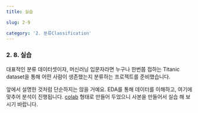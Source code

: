 ```yaml
---
title: 실습

slug: 2-9

category: '2. 분류Classification'
---
```

### 2. 8. 실습

대표적인 분류 데이터셋이자, 머신러닝 입문자라면 누구나 한번쯤 접하는 Titanic dataset을 통해 어떤 사람이 생존했는지 분류하는 프로젝트를 준비했습니다.

앞에서 설명한 것처럼 단순하지는 않을 거예요. EDA를 통해 데이터를 이해하고, 여기에 맞추어 분석이 진행됩니다. [colab](https://colab.research.google.com/drive/1nFxB0H64VEqTqtRuD0fih2QEbEhotGaG) 형태로 만들어 두었으니 사본을 만들어서 실습 해 보시기 바랍니다.
 